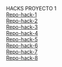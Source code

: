 HACKS PROYECTO 1
<br>
[Repo-hack-1](https://github.com/AngieArboleda/git_h_1)
<br>
[Repo-hack-2](https://github.com/AngieArboleda/git_h_2)
<br>
[Repo-hack-3](https://github.com/AngieArboleda/git_h_3)
<br>
[Repo-hack-4](https://github.com/AngieArboleda/git_h_4)
<br>
[Repo-hack-5](https://github.com/AngieArboleda/git_h_5)
<br>
[Repo-hack-6](https://github.com/AngieArboleda/git_h_6)
<br>
[Repo-hack-7](https://github.com/AngieArboleda/git_h_7)
<br>
[Repo-hack-8](https://github.com/AngieArboleda/git_h_8)
